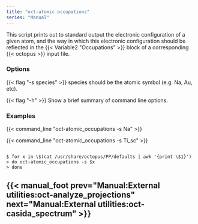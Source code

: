 ```yaml
---
title: "oct-atomic occupations"
series: "Manual"
---
```



This script prints out to standard output the electronic configuration of a given atom, and the way in which this electronic configuration should be reflected in the {{< Variable2 "Occupations" >}} block of a corresponding {{< octopus >}} input file.

### Options 

{{< flag "-s species" >}}
species should be the atomic symbol (e.g. Na, Au, etc).

{{< flag "-h" >}}
Show a brief summary of command line options.

### Examples 
{{< command_line "oct-atomic_occupations -s Na" >}}

{{< command_line "oct-atomic_occupations -s Ti_sc" >}}

```text

$ for x in \$(cat /usr/share/octopus/PP/defaults | awk '{print \$1}')
> do oct-atomic_occupations -s $x
> done
```
</pre>

{{< manual_foot prev="Manual:External utilities:oct-analyze_projections" next="Manual:External utilities:oct-casida_spectrum" >}}
---------------------------------------------

